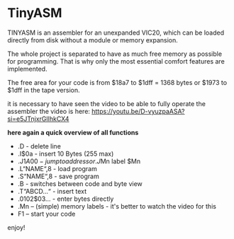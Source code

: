 # TinyASM
 TINYASM is an assembler for an unexpanded VIC20, which can be loaded directly from disk without a module or memory expansion.

 The whole project is separated to have as much free memory as possible for programming. 
 That is why only the most essential comfort features are implemented.

The free area for your code is from $18a7 to $1dff = 1368 bytes or
$1973 to $1dff in the tape version.

it is necessary to have seen the video to be able to fully operate the assembler
the video is here: https://youtu.be/D-vyuzpaASA?si=e5JTnjxrGlIhkCX4

**here again a quick overview of all functions**
* .D - delete line
* .I$0a - insert 10 Bytes (255 max)
* .J$1A00 - jump to address or .J$Mn label $Mn
* .L“NAME“,8 - load program
* .S“NAME“,8 - save program
* .B - switches between code and byte view
* .T“ABCD…“ - insert text
* .$01$02$03... - enter bytes directly
* .Mn – (simple) memory labels - it's better to watch the video for this
* F1 – start your code

enjoy!
